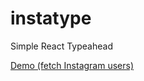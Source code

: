 # instatype
Simple React Typeahead

<a href="http://gragland.github.io/instatype/">Demo (fetch Instagram users)</a>
